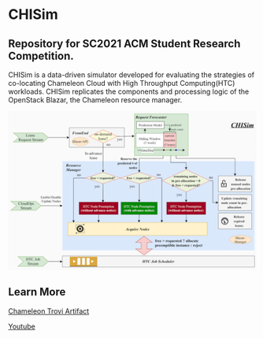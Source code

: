 # CHISim

## Repository for SC2021 ACM Student Research Competition.

CHISim is a data-driven simulator developed for evaluating the strategies of co-locating Chameleon Cloud with High Throughput Computing(HTC) workloads. CHISim replicates the components and processing logic of the OpenStack Blazar, the Chameleon resource manager. 

![arch](images/arch.png)

## Learn More

[Chameleon Trovi Artifact](https://www.chameleoncloud.org/experiment/share/56)

[Youtube](https://www.youtube.com/watch?v=LMIF1M-hiyE)

